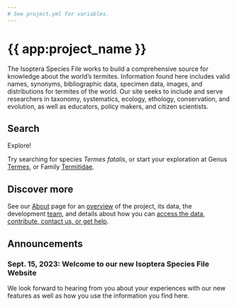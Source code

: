 ```yaml
---
# See project.yml for variables.
---
```


# {{ app:project_name }}
The Isoptera Species File works to build a comprehensive source for knowledge about the world’s termites. Information found here includes valid names, synonyms, bibliographic data, specimen data, images, and distributions for termites of the world. Our site seeks to include and serve researchers in taxonomy, systematics, ecology, ethology, conservation, and evolution, as well as educators, policy makers, and citizen scientists.

## Search

<autocomplete-otu class="w-80 place-content-center" placeholder="Search by taxon name"/>

Explore!

Try searching for species _Termes fatalis_, or start your exploration at Genus [Termes]({{app:project_url}}/otu/447859/overview),  or Family [Termitidae]({{app:project_url}}/otu/445508/overview).

## Discover more
See our [About](about) page for an [overview](about#overview) of the project, its data, the development [team](about#project-development-and-maintenance), and details about how you can [access the data, contribute, contact us, or get help](about#contribute-or-get-help). 

## Announcements

### Sept. 15, 2023: Welcome to our new Isoptera Species File Website
<p>We look forward to hearing from you about your experiences with our new features as well as how you use the information you find here.</p>
